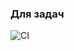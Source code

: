 ### Для задач
![CI](https://github.com/I7axa666/ahj-http-front/actions/workflows/web.yml/badge.svg)
